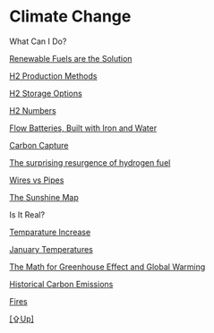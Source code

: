 # Climate Change

What Can I Do?

[Renewable Fuels are the Solution](renewable-fuel-is-the-solution.md)

[H2 Production Methods](../../2022/02/h2-production.md)

[H2 Storage Options](../../2020/10/h2-storage.md)

[H2 Numbers](../../2020/07/h2-numbers.md)

[Flow Batteries, Built with Iron and Water](../../2018/07/battery-fueled-by-iron-and-water.md)

[Carbon Capture](../../2019/01/carboncapture.md)

[The surprising resurgence of hydrogen fuel](../../2018/11/the-surprising-resurgence-of-hydrogen.md)

[Wires vs Pipes](../../2019/03/wirespipes.md)

[The Sunshine Map](https://pbs.twimg.com/media/FCtre5sWEAgFFp9?format=png&name=small)

Is It Real?

[Temparature Increase](../../2015/08/temp-increase.md)

[January Temperatures](../../2018/01/january-temperatures.md)

[The Math for Greenhouse Effect and Global Warming](../../2019/07/greenhouse-effect-math.md)

[Historical Carbon Emissions](../../2021/07/historical-carbon-emissions.md)

[Fires](fires-history.md)

[[⇪Up]](../..)



